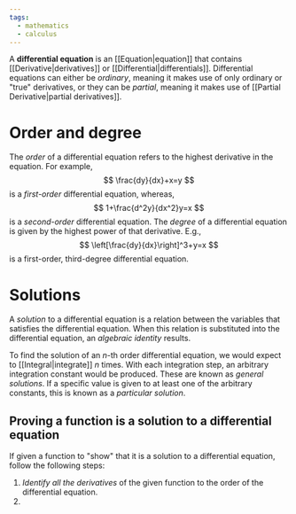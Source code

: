 ```yaml
---
tags:
  - mathematics
  - calculus
---
```

A **differential equation** is an [[Equation|equation]] that contains [[Derivative|derivatives]] or [[Differential|differentials]]. Differential equations can either be *ordinary*, meaning it makes use of only ordinary or "true" derivatives, or they can be *partial*, meaning it makes use of [[Partial Derivative|partial derivatives]]. 
# Order and degree
The *order* of a differential equation refers to the highest derivative in the equation. For example,
$$
\frac{dy}{dx}+x=y
$$
is a *first-order* differential equation, whereas,
$$
1+\frac{d^2y}{dx^2}y=x
$$
is a *second-order* differential equation. The *degree* of a differential equation is given by the highest power of that derivative. E.g.,
$$
\left[\frac{dy}{dx}\right]^3+y=x
$$
is a first-order, third-degree differential equation.
# Solutions
A *solution* to a differential equation is a relation between the variables that satisfies the differential equation. When this relation is substituted into the differential equation, an *algebraic identity* results.

To find the solution of an $n$-th order differential equation, we would expect to [[Integral|integrate]] $n$ times. With each integration step, an arbitrary integration constant would be produced. These are known as *general solutions*. If a specific value is given to at least one of the arbitrary constants, this is known as a *particular solution*.
## Proving a function is a solution to a differential equation
If given a function to "show" that it is a solution to a differential equation, follow the following steps:
1. *Identify all the derivatives* of the given function to the order of the differential equation.
2. 